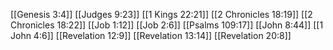 [[Genesis 3:4]]
[[Judges 9:23]]
[[1 Kings 22:21]]
[[2 Chronicles 18:19]]
[[2 Chronicles 18:22]]
[[Job 1:12]]
[[Job 2:6]]
[[Psalms 109:17]]
[[John 8:44]]
[[1 John 4:6]]
[[Revelation 12:9]]
[[Revelation 13:14]]
[[Revelation 20:8]]
